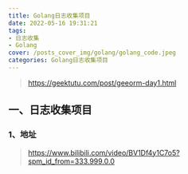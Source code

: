 ```yaml
---
title: Golang日志收集项目
date: 2022-05-16 19:31:21
tags: 
- 日志收集
- Golang
cover: /posts_cover_img/golang/golang_code.jpeg
categories: Golang日志收集项目
---
```




> https://geektutu.com/post/geeorm-day1.html

## 一、日志收集项目

### 1、地址

> https://www.bilibili.com/video/BV1Df4y1C7o5?spm_id_from=333.999.0.0

